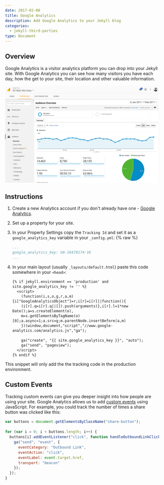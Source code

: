 ```yaml
---
date: 2017-02-08
title: Google Analytics
description: Add Google Analytics to your Jekyll blog
categories:
  - jekyll-third-parties
type: Document
---
```


## Overview

Google Analytics is a visitor analytics platform you can drop into your Jekyll site. With Google Analytics you can see how many visitors you have each day, how the get to your site, their location and other valuable information.

![Google Analytics](/images/tutorials/google-analytics/example.png)


## Instructions

1.  Create a new Analytics account if you don't already have one - [Google Analytics](analytics.google.com).
2.  Set up a property for your site.
3.  In your Property Settings copy the `Tracking Id` and set it as a `google_analytics_key` variable in your `_config.yml`:
    {% raw %}
    ~~~yaml
    ...
    google_analytics_key: UA-16478174-16
    ...
    ~~~
4.  In your main layout (usually `_layouts/default.html`) paste this code somewhere in your `<head>`:

    ~~~liquid
    {% if jekyll.environment == 'production' and site.google_analytics_key != '' %}
      <script>
        (function(i,s,o,g,r,a,m){i["GoogleAnalyticsObject"]=r;i[r]=i[r]||function(){
        (i[r].q=i[r].q||[]).push(arguments)},i[r].l=1*new Date();a=s.createElement(o),
        m=s.getElementsByTagName(o)[0];a.async=1;a.src=g;m.parentNode.insertBefore(a,m)
        })(window,document,"script","//www.google-analytics.com/analytics.js","ga");

        ga("create", "{{ site.google_analytics_key }}", "auto");
        ga("send", "pageview");
      </script>
    {% endif %}
    ~~~

This snippet will only add the the tracking code in the production environment.

## Custom Events

Tracking custom events can give you deeper insight into how people are using your site. Google Analytics allows us to add [custom events](https://developers.google.com/analytics/devguides/collection/analyticsjs/events) using JavaScript. For example, you could track the number of times a share button was clicked like this:

~~~javascript
var buttons = document.getElementsByClassName("share-button");

for (var i = 0; i < buttons.length; i++) {
  buttons[i].addEventListener("click", function handleOutboundLinkClicks(event) {
    ga("send", "event", {
      eventCategory: "Outbound Link",
      eventAction: "click",
      eventLabel: event.target.href,
      transport: "beacon"
    });
  });
}
~~~